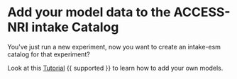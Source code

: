 # Add your model data to the ACCESS-NRI intake Catalog

You've just run a new experiment, now you want to create an intake-esm catalog for that experiment?

Look at this [Tutorial](https://github.com/ACCESS-NRI/access-nri-intake-catalog/blob/main/docs/how_tos/building_intake-esm_catalogs.ipynb) {{ supported }} to learn how to add your own models.